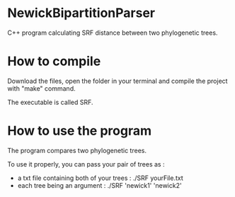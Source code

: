 # NewickBipartitionParser
C++ program calculating SRF distance between two phylogenetic trees.

# How to compile

Download the files, open the folder in your terminal and compile the project with "make" command.

The executable is called SRF.

# How to use the program
The program compares two phylogenetic trees.

To use it properly, you can pass your pair of trees as :
- a txt file containing both of your trees : ./SRF yourFile.txt
- each tree being an argument : ./SRF 'newick1' 'newick2'
